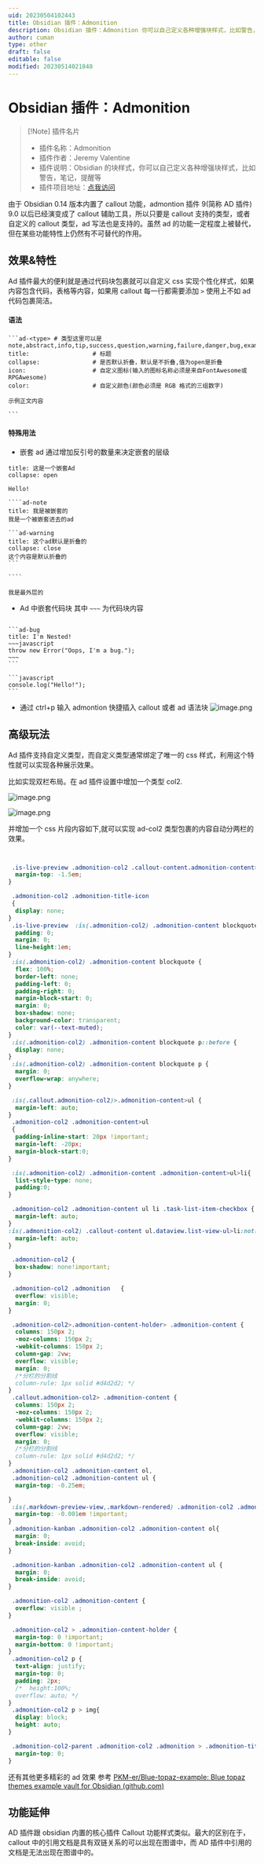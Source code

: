 ```yaml
---
uid: 20230504102443
title: Obsidian 插件：Admonition
description: Obsidian 插件：Admonition 你可以自己定义各种增强块样式，比如警告，笔记，提醒等
author: cuman
type: other
draft: false
editable: false
modified: 20230514021840
---
```


# Obsidian 插件：Admonition

> [!Note] 插件名片
> - 插件名称：Admonition
> - 插件作者：Jeremy Valentine
> - 插件说明：Obsidian 的块样式，你可以自己定义各种增强块样式，比如警告，笔记，提醒等
> - 插件项目地址：[点我访问](https://github.com/valentine195/obsidian-admonition)

由于 Obsidian 0.14 版本内置了 callout 功能，admontion 插件 9(简称 AD 插件) 9.0 以后已经演变成了 callout 辅助工具，所以只要是 callout 支持的类型，或者自定义的 callout 类型，ad 写法也是支持的。虽然 ad 的功能一定程度上被替代，但在某些功能特性上仍然有不可替代的作用。

## 效果&特性

Ad 插件最大的便利就是通过代码块包裹就可以自定义 css 实现个性化样式，如果内容包含代码，表格等内容，如果用 callout 每一行都需要添加 `>` 使用上不如 ad 代码包裹简洁。

#### 语法

````
```ad-<type> # 类型这里可以是note,abstract,info,tip,success,question,warning,failure,danger,bug,example,quote
title:                  # 标题
collapse:               # 是否默认折叠，默认是不折叠,值为open是折叠
icon:                   # 自定义图标(输入的图标名称必须是来自FontAwesome或RPGAwesome)
color:                  # 自定义颜色(颜色必须是 RGB 格式的三组数字)

示例正文内容

```
````

#### 特殊用法

- 嵌套 ad 通过增加反引号的数量来决定嵌套的层级

`````ad-note
title: 这是一个嵌套Ad
collapse: open

Hello!

````ad-note
title: 我是被嵌套的
我是一个被嵌套进去的ad

```ad-warning
title: 这个ad默认是折叠的
collapse: close
这个内容是默认折叠的
```

````

我是最外层的
`````

- Ad 中嵌套代码块 其中 `~~~` 为代码块内容

````ad-info

```ad-bug
title: I'm Nested!
~~~javascript
throw new Error("Oops, I'm a bug.");
~~~
```

```javascript
console.log("Hello!");
```

````

- 通过 ctrl+p 输入 admontion 快捷插入 callout 或者 ad 语法块
  ![image.png](https://cdn.pkmer.cn/images/202305041045797.png!pkmer)

## 高级玩法

Ad 插件支持自定义类型，而自定义类型通常绑定了唯一的 css 样式，利用这个特性就可以实现各种展示效果。

比如实现双栏布局。在 ad 插件设置中增加一个类型 col2.

![image.png](https://cdn.pkmer.cn/images/202305041054371.png!pkmer)

![image.png](https://cdn.pkmer.cn/images/202305041053207.png!pkmer)

并增加一个 css 片段内容如下,就可以实现 ad-col2 类型包裹的内容自动分两栏的效果。

```css

 
 .is-live-preview .admonition-col2 .callout-content.admonition-content>div:nth-child(2) {
  margin-top: -1.5em;
}

 .admonition-col2 .admonition-title-icon
 {
  display: none;
}
 .is-live-preview  :is(.admonition-col2) .admonition-content blockquote {
  padding: 0;
  margin: 0;
  line-height:1em;
}
 :is(.admonition-col2) .admonition-content blockquote {
  flex: 100%;
  border-left: none;
  padding-left: 0;
  padding-right: 0;
  margin-block-start: 0;
  margin: 0;
  box-shadow: none;
  background-color: transparent;
  color: var(--text-muted);
}
 :is(.admonition-col2) .admonition-content blockquote p::before {
  display: none;
}
 :is(.admonition-col2) .admonition-content blockquote p {
  margin: 0;
  overflow-wrap: anywhere;
}

 :is(.callout.admonition-col2)>.admonition-content>ul {
  margin-left: auto;
}
 .admonition-col2 .admonition-content>ul
 {
  padding-inline-start: 20px !important;
  margin-left: -20px;
  margin-block-start:0;
}

 :is(.admonition-col2) .admonition-content .admonition-content>ul>li{
  list-style-type: none;
  padding:0;
}

 .admonition-col2 .admonition-content ul li .task-list-item-checkbox {
  margin-left: auto;
}
:is(.admonition-col2) .callout-content ul.dataview.list-view-ul>li:not(.task-list-item) {
  margin-left: auto;
}

 .admonition-col2 {
  box-shadow: none!important;
}

 .admonition-col2 .admonition	{
  overflow: visible;
  margin: 0;
}

 .admonition-col2>.admonition-content-holder> .admonition-content {
  columns: 150px 2;
  -moz-columns: 150px 2;
  -webkit-columns: 150px 2;
  column-gap: 2vw;
  overflow: visible;
  margin: 0;
  /*分栏的分割线
  column-rule: 1px solid #d4d2d2; */
}
 .callout.admonition-col2> .admonition-content {
  columns: 150px 2;
  -moz-columns: 150px 2;
  -webkit-columns: 150px 2;
  column-gap: 2vw;
  overflow: visible;
  margin: 0;
  /*分栏的分割线
  column-rule: 1px solid #d4d2d2; */
}
 .admonition-col2 .admonition-content ol,
 .admonition-col2 .admonition-content ul {
  margin-top: -0.25em;

}
 :is(.markdown-preview-view,.markdown-rendered) .admonition-col2 .admonition-content :is(h3,h4) {
  margin-top: -0.001em !important;
}
 .admonition-kanban .admonition-col2 .admonition-content ol{
  margin: 0;
  break-inside: avoid;
}

 .admonition-kanban .admonition-col2 .admonition-content ul {
  margin: 0;
  break-inside: avoid;
}

 .admonition-col2 .admonition-content {
  overflow: visible ;
}

 .admonition-col2 > .admonition-content-holder {
  margin-top: 0 !important;
  margin-bottom: 0 !important;
}
 .admonition-col2 p {
  text-align: justify;
  margin-top: 0;
  padding: 2px;
  /*  height:100%;
  overflow: auto; */
}
 .admonition-col2 p > img{
  display: block;
  height: auto;
}

 .admonition-col2-parent .admonition-col2 .admonition > .admonition-title.no-title + .admonition-content-holder {
  margin-top: 0;
}

```

还有其他更多精彩的 ad 效果 参考 [PKM-er/Blue-topaz-example: Blue topaz themes example vault for Obsidian (github.com)](https://github.com/PKM-er/Blue-topaz-example)

## 功能延伸

AD 插件跟 obsidian 内置的核心插件 Callout 功能样式类似。最大的区别在于，callout 中的引用文档是具有双链关系的可以出现在图谱中，而 AD 插件中引用的文档是无法出现在图谱中的。
